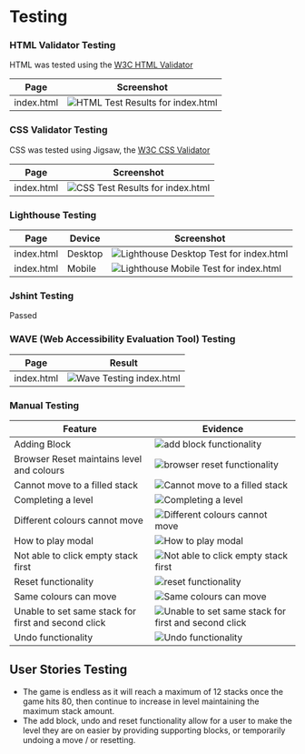 # Testing

### HTML Validator Testing

HTML was tested using the [W3C HTML Validator](https://validator.w3.org/)

|Page|Screenshot|
|---|---|
|index.html|![HTML Test Results for index.html](../testing/testing-images/html-validator-index.png)|

### CSS Validator Testing

CSS was tested using Jigsaw, the [W3C CSS Validator](https://jigsaw.w3.org/css-validator/)

|Page|Screenshot|
|---|---|
|index.html|![CSS Test Results for index.html](../testing/testing-images/css-validator-index.png)|

### Lighthouse Testing

|Page|Device|Screenshot|
|---|---|---|
|index.html|Desktop|![Lighthouse Desktop Test for index.html](../testing/testing-images/lighthouse-desktop-index.png)|
|index.html|Mobile|![Lighthouse Mobile Test for index.html](../testing/testing-images/lighthouse-mobile-index.png)|

### Jshint Testing

Passed

### WAVE (Web Accessibility Evaluation Tool) Testing

|Page|Result|
|---|---|
|index.html|![Wave Testing index.html](../testing/testing-images/wave-testing-index.png)

### Manual Testing

|Feature|Evidence|
|-|-|
|Adding Block|![add block functionality](../testing/testing-gifs/add-block-functionality.gif)|
|Browser Reset maintains level and colours|![browser reset functionality](../testing/testing-gifs/browser-reset-functionality.gif)|
|Cannot move to a filled stack|![Cannot move to a filled stack](../testing/testing-gifs/cant-move-to-filled-stack.gif)|
|Completing a level|![Completing a level](../testing/testing-gifs/completing-a-level-functionality.gif)|
|Different colours cannot move|![Different colours cannot move](../testing/testing-gifs/diff-colours-cant-move.gif)|
|How to play modal|![How to play modal](../testing/testing-gifs/how-to-play-functionality.gif)|
|Not able to click empty stack first|![Not able to click empty stack first](../testing/testing-gifs/not-able-to-click-empty-stack-first.gif)|
|Reset functionality|![reset functionality](../testing/testing-gifs/reset-functionality.gif)|
|Same colours can move|![Same colours can move](../testing/testing-gifs/same-colours-can-move.gif)|
|Unable to set same stack for first and second click|![Unable to set same stack for first and second click](../testing/testing-gifs/unable-to-set-same-stack-for-first-and-second-click.gif)|
|Undo functionality|![Undo functionality](../testing/testing-gifs/undo-functionality.gif)|

## User Stories Testing

- The game is endless as it will reach a maximum of 12 stacks once the game hits 80, then continue to increase in level maintaining the maximum stack amount. 
- The add block, undo and reset functionality allow for a user to make the level they are on easier by providing supporting blocks, or temporarily undoing a move / or resetting. 



